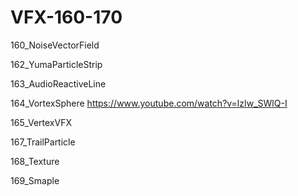 # VFX-160-170
 
160_NoiseVectorField

162_YumaParticleStrip

163_AudioReactiveLine


164_VortexSphere
https://www.youtube.com/watch?v=lzIw_SWlQ-I

165_VertexVFX

167_TrailParticle

168_Texture

169_Smaple
